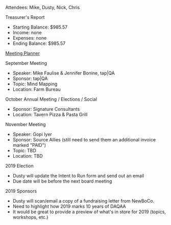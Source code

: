 Attendees: Mike, Dusty, Nick, Chris

Treasurer's Report
- Starting Balance: $985.57
- Income: none
- Expenses: none
- Ending Balance: $985.57

[Meeting Planner](https://docs.google.com/spreadsheets/d/1qY6O5bR5MWBwRZ-iIOG0dUWdoj8bld_chOMgfkDfrik/edit?usp=sharing)

September Meeting
- Speaker: Mike Faulise & Jennifer Bonine, tap|QA
- Sponsor: tap|QA
- Topic: Mind Mapping
- Location: Farm Bureau

October Annual Meeting / Elections / Social
- Sponsor: Signature Consultants
- Location: Tavern Pizza & Pasta Grill

November Meeting
- Speaker: Gopi Iyer
- Sponsor: Source Allies (still need to send them an additional invoice marked "PAID")
- Topic: TBD
- Location: TBD

2019 Election
- Dusty will update the Intent to Run form and send out an email
- Due date will be before the next board meeting

2019 Sponsors
- Dusty will scan/email a copy of a fundraising letter from NewBoCo.
- Need to highlight how 2019 marks 10 years of DAQAA
- It would be great to provide a preview of what's in store for 2019 (topics, workshops, etc.)
